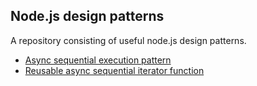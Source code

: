 ## Node.js design patterns

A repository consisting of useful node.js design patterns.

- [Async sequential execution pattern](./asyncSequentialExecution/index.ts)
- [Reusable async sequential iterator function](./asyncSequentialIterator/index.ts)
